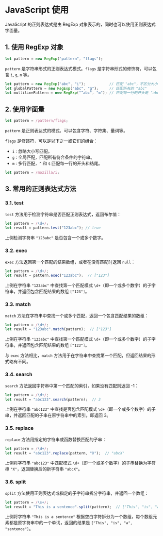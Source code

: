 # JavaScript 使用

JavaScript 的正则表达式是由 RegExp 对象表示的，同时也可以使用正则表达式字面量。

## 1. 使用 RegExp 对象

```javascript
let pattern = new RegExp("pattern", "flags");
```

`pattern` 是字符串形式的正则表达式模式。`flags` 是字符串形式的修饰符，可以包含 `i`, `g`, `m` 等。

```javascript
let pattern = new RegExp("abc", "i");           // 匹配 "abc"，不区分大小写
let globalPattern = new RegExp("abc", "g");     // 匹配所有的 "abc"
let multilinePattern = new RegExp("^abc", "m"); // 匹配每一行的开头是 "abc"
```

## 2. 使用字面量

```javascript
let pattern = /pattern/flags;
```

`pattern` 是正则表达式的模式，可以包含字符、字符集、量词等。

`flags` 是修饰符，可以是以下之一或它们的组合：

- `i` : 忽略大小写匹配。
- `g` : 全局匹配，匹配所有符合条件的字符串。
- `m` : 多行匹配，`^` 和 `$` 匹配每一行的开头和结尾。

```javascript
let pattern = /mozilla/i;
```

## 3. 常用的正则表达式方法

### 3.1. test

`test` 方法用于检测字符串是否匹配正则表达式，返回布尔值：

```javascript
let pattern = /\d+/;
let result = pattern.test("123abc"); // true
```

上例检测字符串 `"123abc"` 是否包含一个或多个数字。

### 3.2. exec

`exec` 方法返回第一个匹配的结果数组，或者在没有匹配时返回 `null`：

```javascript
let pattern = /\d+/;
let result = pattern.exec("123abc");  // ["123"]
```

上例在字符串 `"123abc"` 中查找第一个匹配模式 `\d+`（即一个或多个数字）的子字符串，并返回包含匹配结果的数组 `["123"]`。

### 3.3. match

`match` 方法在字符串中查找一个或多个匹配，返回一个包含匹配结果的数组：

```javascript
let pattern = /\d+/;
let result = "123abc".match(pattern);  // ["123"]
```

上例在字符串 `"123abc"` 中查找第一个匹配模式 `\d+`（即一个或多个数字）的子字符串，并返回包含匹配结果的数组 `["123"]`。

与 `exec` 方法相比，`match` 方法用于在字符串中查找第一个匹配，但返回结果的形式略有不同。

### 3.4. search

`search` 方法返回字符串中第一个匹配的索引，如果没有匹配则返回 -1：

```javascript
let pattern = /\d+/;
let result = "abc123".search(pattern);  // 3
```

上例在字符串 `"abc123"` 中查找是否包含匹配模式 `\d+`（即一个或多个数字）的子串，并返回匹配的子串在原字符串中的索引，即返回 3。

### 3.5. replace

`replace` 方法用指定的字符串或函数替换匹配的子串：

```javascript
let pattern = /\d+/;
let result = "abc123".replace(pattern, "X");  // "abcX"
```

上例将字符串 `"abc123"` 中匹配模式 `\d+`（即一个或多个数字）的子串替换为字符串 `"X"`，返回替换后的新字符串 `"abcX"`。

### 3.6. split

`split` 方法使用正则表达式或指定的子字符串拆分字符串，并返回一个数组：

```javascript
let pattern = /\s+/;
let result = "This is a sentence".split(pattern);  // ["This", "is", "a", "sentence"]
```

上例将字符串 `"This is a sentence"` 根据空白字符拆分为一个数组，每个数组元素都是原字符串中的一个单词，返回的结果是 `["This", "is", "a", "sentence"]`。
